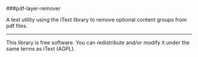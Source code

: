 ###pdf-layer-remover

A test utility using the iText library to remove optional content groups from pdf files.

***

This library is free software. You can redistribute and/or modify it under the same terms as iText (AGPL).
